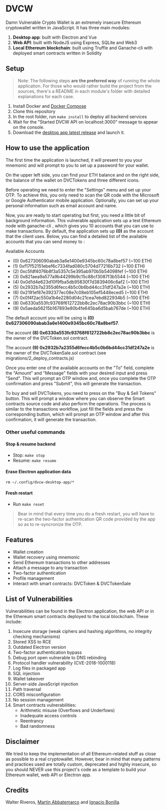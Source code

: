 # DVCW
Damn Vulnerable Crypto Wallet is an extremely insecure Ethereum cryptowallet written in JavaScript.
It has three main modules:
1. **Desktop app**: built with Electron and Vue
2. **Web API**: built with NodeJS using Express, SQLite and Web3
3. **Local Ethereum blockchain**: built using Truffle and Ganache-cli with deployed smart contracts written in Solidity

## Setup
> Note: The following steps **are the preferred way** of running the whole application. For those who would rather build the project from the sources, there's a README in each module's folder with detailed explanations for each case.

1. Install Docker and [Docker Compose](https://docs.docker.com/compose/install/)
2. Clone this repository
3. In the root folder, run `make install` to deploy all backend services
4. Wait for the "Started DVCW API on localhost:3000" message to appear on the console. 
5. Download the [desktop app latest release](https://gitlab.com/badbounty/dvcw/tags/) and launch it.


## How to use the application

The first time the application is launched, it will present to you your mnemonic and will prompt to you to set up a password for your wallet. 

On the upper left side, you can find your ETH balance and on the right side, the balance of the wallet on DVCTokens and three different icons. 

Before operating we need to enter the "Settings" menu and set up your OTP. To achieve this, you only need to scan the QR code with the Microsoft or Google Authenticator mobile application. Optionally, you can set up your personal information such as email account and name.

Now, you are ready to start operating but first, you need a little bit of background information.
This vulnerable application sets up a test Ethereum node with ganache-cli , which gives you 10 accounts that you can use to make transactions. By default, the application sets up **(0)** as the account that the client uses. 
Below, you can find a detailed list of the available accounts that you can send money to :

Available Accounts



*   (0) 0x627306090abab3a6e1400e9345bc60c78a8bef57 (~100 ETH)
*   (1) 0xf17f52151ebef6c7334fad080c5704d77216b732 (~100 ETH)
*   (2) 0xc5fdf4076b8f3a5357c5e395ab970b5b54098fef (~100 ETH)
*   (3) 0x821aea9a577a9b44299b9c15c88cf3087f3b5544 (~100 ETH)
*   (4) 0x0d1d4e623d10f9fba5db95830f7d3839406c6af2 (~100 ETH)
*   (5) 0x2932b7a2355d6fecc4b5c0b6bd44cc31df247a2e (~100 ETH)
*   (6) 0x2191ef87e392377ec08e7c08eb105ef5448eced5 (~100 ETH)
*   (7) 0x0f4f2ac550a1b4e2280d04c21cea7ebd822934b5 (~100 ETH)
*   (8) 0x6330a553fc93768f612722bb8c2ec78ac90b3bbc (~100 ETH)
*   (9) 0x5aeda56215b167893e80b4fe645ba6d5bab767de (~100 ETH)


The default account you will be using is **(0) 0x627306090abab3a6e1400e9345bc60c78a8bef57**.

The account **(8) 0x6330a553fc93768f612722bb8c2ec78ac90b3bbc** is the owner of the DVCToken.sol contract.

The account **(9) 0x2932b7a2355d6fecc4b5c0b6bd44cc31df247a2e** is the owner of the DVCTokenSale.sol contract (see migrations/2_deploy_contracts.js)


Once you enter one of the available accounts on the "To" field, complete the "Amount" and "Message" fields with your desired input and press "Send". This will prompt an OTP window and, once you complete the OTP confirmation and press "Submit", this will generate the transaction.

To buy and sell DVCTokens, you need to press on the "Buy & Sell Tokens" button. This will prompt a window where you can observe the Smart contracts source code and also perform the operations. The process is similar to the transactions workflow, just fill the fields and press the corresponding button, which will prompt an OTP window and after this confirmation, it will generate the transaction.



### Other useful commands
#### Stop & resume backend
- Stop: `make stop`
- Resume: `make resume`

#### Erase Electron application data
`rm ~/.config/dvcw-desktop-app/*`

#### Fresh restart
- Run `make reset`

> Bear in mind that every time you do a fresh restart, you will have to re-scan the two-factor authentication QR code provided by the app so as to re-syncronize the OTP.

## Features
- Wallet creation
- Wallet recovery using mnemonic
- Send Ethereum transactions to other addresses
- Attach a message to any transaction
- Two-factor authentication
- Profile management
- Interact with smart contracts: DVCToken & DVCTokenSale 

## List of Vulnerabilities
Vulnerabilities can be found in the Electron application, the web API or in the Ethereum smart contracts deployed to the local blockchain.
These include:
1. Insecure storage (weak ciphers and hashing algorithms, no integrity checking mechanisms)
2. Stored XSS to RCE
3. Outdated Electron version
4. Two-factor authentication bypass
5. Debug port open vulnerable to DNS rebinding
6. Protocol handler vulnerability (CVE-2018-1000118)
7. Log files in packaged app
8. SQL injection
9. Wallet takeover
10. Server-side JavaScript injection
11. Path traversal
12. CORS misconfiguration
13. No session management
14. Smart contracts vulnerabilities:
     - Arithmetic misuse (Overflows and Underfows)
     - Inadequate access controls
     - Reentrancy
     - Bad randomness

## Disclaimer
We tried to keep the implementation of all Ethereum-related stuff as close as possible to a real cryptowallet. However, bear in mind that many patterns and practices used are totally custom, deprecated and highly insecure, so you should NEVER use this project's code as a template to build your Ethereum wallet, web API or Electron app.

## Credits
Walter Riveros, [Martin Abbatemarco](https://github.com/tinchoabbate) and [Ignacio Bonilla](https://twitter.com/5049504f).